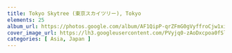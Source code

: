 ```yaml
---
title: Tokyo Skytree (東京スカイツリー), Tokyo
elements: 25
album_url: https://photos.google.com/album/AF1QipP-qrZFmG0gVyffroCjw1xiVQL5frWGxvNlOfgs
cover_image_url: https://lh3.googleusercontent.com/PVyjq0-zAoDxcpoa0fSlcNGYix1tWBMRWZyWjmMjAHpOqiY_FYqdLjRp1dMjXCwPlaTgVdvuy_z9RwMSldEzjzs-Bx2v6cC5dXjNwJUTLT5eZg0SIs1sjWmm9QtxJu_uUn5aBamv2FVU5MsZQlJMlMUcbBIfYcMkQKPicBt4mPKFjBKvTuKuqG3mHeAdSBk0GKOjzVc62c_prOg8LRBdcSiYZ_3_5AS7R-Z79L1qHL01yXtsBLD9XNfaTL-yeUHxTwFH6T3C2lFdE1HzS7S5Zz7gBY0Gw-6Gj5B-ao2h7c9WU7s26z4yoUFnmo76iPiUUcJ4PJlDc4gNALL3JYNdX4QZW1DzG_An6RLK0ToyceTpU8Nm8Rv6kwqMCky2aLVg_KkK1B0D9kKACHFegyQdVv_xP_5Z5NZy3GNOXAIc642mDoClG7hfpLdo62yk8wIcygm6PNENKreuquq2yfyzJ8kTMWGzRocM8iuC3FLk9eQoCEYcG2WleUUeOSRidCfUICVqelBWkWjqNoqM13gle8bc_bbq9NyKeN72hkET1Te2k5wepCWGw63BCGHVRBmEYzfcNyftlcYuuGcD0kwr4vNY4fRHfRacmYM-_iNJN2Ea9NgeHbzCT267XtoP1CZhyFZuv0O-yG6TOI0-6G73G6VaOg=s195-p-k-no
categories: [ Asia, Japan ]
---
```

